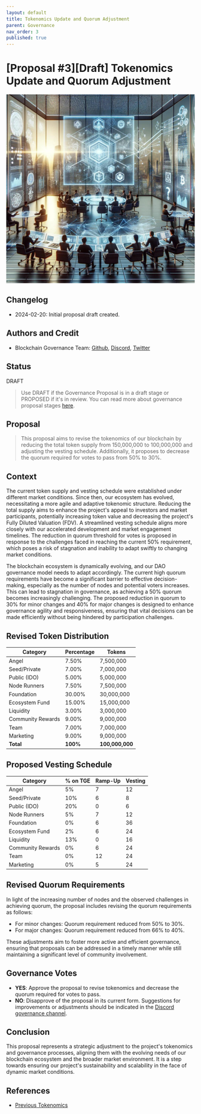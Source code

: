 ```yaml
---
layout: default
title: Tokenomics Update and Quorum Adjustment
parent: Governance
nav_order: 3
published: true
---
```


# [Proposal #3][Draft] Tokenomics Update and Quorum Adjustment

![](../../assets/images/prop_3.png)

## Changelog

- 2024-02-20: Initial proposal draft created.

## Authors and Credit 

- Blockchain Governance Team: [Github](https://github.com/yourteam), [Discord](https://discord.gg/yourteam), [Twitter](https://twitter.com/yourteam)

## Status 

DRAFT

> Use DRAFT if the Governance Proposal is in a draft stage or PROPOSED if it's in review. You can read more about governance proposal stages [here](../best-practices.md).

## Proposal

> This proposal aims to revise the tokenomics of our blockchain by reducing the total token supply from 150,000,000 to 100,000,000 and adjusting the vesting schedule. Additionally, it proposes to decrease the quorum required for votes to pass from 50% to 30%.

## Context

The current token supply and vesting schedule were established under different market conditions. Since then, our ecosystem has evolved, necessitating a more agile and adaptive tokenomic structure. Reducing the total supply aims to enhance the project's appeal to investors and market participants, potentially increasing token value and decreasing the project's Fully Diluted Valuation (FDV). A streamlined vesting schedule aligns more closely with our accelerated development and market engagement timelines. The reduction in quorum threshold for votes is proposed in response to the challenges faced in reaching the current 50% requirement, which poses a risk of stagnation and inability to adapt swiftly to changing market conditions.

The blockchain ecosystem is dynamically evolving, and our DAO governance model needs to adapt accordingly. The current high quorum requirements have become a significant barrier to effective decision-making, especially as the number of nodes and potential voters increases. This can lead to stagnation in governance, as achieving a 50% quorum becomes increasingly challenging. The proposed reduction in quorum to 30% for minor changes and 40% for major changes is designed to enhance governance agility and responsiveness, ensuring that vital decisions can be made efficiently without being hindered by participation challenges.

## Revised Token Distribution

| Category          | Percentage | Tokens       |
|-------------------|------------|--------------|
| Angel             | 7.50%      | 7,500,000    |
| Seed/Private      | 7.00%      | 7,000,000    |
| Public (IDO)      | 5.00%      | 5,000,000    |
| Node Runners      | 7.50%      | 7,500,000    |
| Foundation        | 30.00%     | 30,000,000   |
| Ecosystem Fund    | 15.00%     | 15,000,000   |
| Liquidity         | 3.00%      | 3,000,000    |
| Community Rewards | 9.00%      | 9,000,000    |
| Team              | 7.00%      | 7,000,000    |
| Marketing         | 9.00%      | 9,000,000    |
| **Total**         | **100%**   | **100,000,000** |

## Proposed Vesting Schedule

| Category          | % on TGE | Ramp-Up | Vesting |
|-------------------|----------|---------|---------|
| Angel             | 5%       | 7       | 12      |
| Seed/Private      | 10%      | 6       | 8       |
| Public (IDO)      | 20%      | 0       | 6       |
| Node Runners      | 5%       | 7       | 12      |
| Foundation        | 0%       | 6       | 36      |
| Ecosystem Fund    | 2%       | 6       | 24      |
| Liquidity         | 13%      | 0       | 16      |
| Community Rewards | 0%       | 6       | 24      |
| Team              | 0%       | 12      | 24      |
| Marketing         | 0%       | 5       | 24      |

## Revised Quorum Requirements

In light of the increasing number of nodes and the observed challenges in achieving quorum, the proposal includes revising the quorum requirements as follows:

- For minor changes: Quorum requirement reduced from 50% to 30%.
- For major changes: Quorum requirement reduced from 66% to 40%.

These adjustments aim to foster more active and efficient governance, ensuring that proposals can be addressed in a timely manner while still maintaining a significant level of community involvement.

## Governance Votes

- **YES**: Approve the proposal to revise tokenomics and decrease the quorum required for votes to pass.
- **NO**: Disapprove of the proposal in its current form. Suggestions for improvements or adjustments should be indicated in the [Discord governance channel](https://discord.gg/wTkQKHP8yP).

## Conclusion

This proposal represents a strategic adjustment to the project's tokenomics and governance processes, aligning them with the evolving needs of our blockchain ecosystem and the broader market environment. It is a step towards ensuring our project's sustainability and scalability in the face of dynamic market conditions.

## References

- [Previous Tokenomics](./2023_09_PROP_1_DAO/Unigrid_DAO_v103.pdf)

